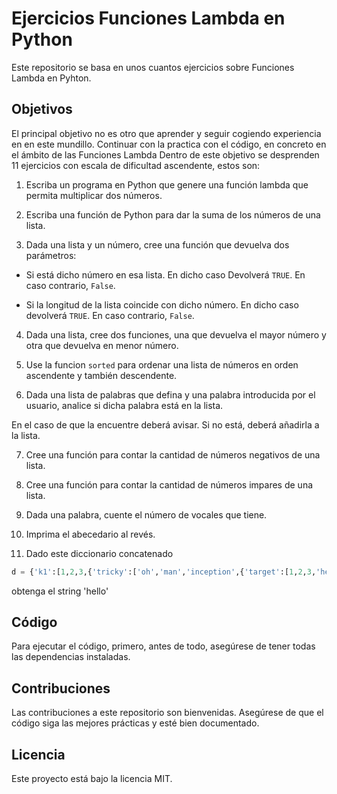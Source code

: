 # Ejercicios Funciones Lambda en Python

Este repositorio se basa en unos cuantos ejercicios sobre Funciones Lambda en Pyhton.

## Objetivos

El principal objetivo no es otro que aprender y seguir cogiendo experiencia en en este mundillo. Continuar con la practica con el código, en concreto en el ámbito de las Funciones Lambda Dentro de este objetivo se desprenden 11 ejercicios con escala de dificultad ascendente, estos son: 

1. Escriba un programa en Python que genere una función lambda que permita multiplicar dos números.

2. Escriba una función de Python para dar la suma de los números de una lista.

3. Dada una lista y un número, cree una función que devuelva dos parámetros:

  - Si está dicho número en esa lista. En dicho caso Devolverá `TRUE`. En caso contrario, `False`.

  - Si la longitud de la lista coincide con dicho número. En dicho caso devolverá `TRUE`. En caso contrario, `False`.

4. Dada una lista, cree dos funciones, una que devuelva el mayor número y otra que devuelva en menor número.

5. Use la funcion `sorted` para ordenar una lista de números en orden ascendente y también descendente.

6. Dada una lista de palabras que defina y una palabra introducida por el usuario, analice si dicha palabra está en la lista.

En el caso de que la encuentre deberá avisar. 
Si no está, deberá añadirla a la lista. 

7. Cree una función para contar la cantidad de números negativos de una lista.

8. Cree una función para contar la cantidad de números impares de una lista.

9. Dada una palabra, cuente el número de vocales que tiene.

10. Imprima el abecedario al revés.

11. Dado este diccionario concatenado

```python
d = {'k1':[1,2,3,{'tricky':['oh','man','inception',{'target':[1,2,3,'hello']}]}]}
```
obtenga el string 'hello'

## Código

Para ejecutar el código, primero, antes de todo, asegúrese de tener todas las dependencias instaladas.

## Contribuciones

Las contribuciones a este repositorio son bienvenidas. Asegúrese de que el código siga las mejores prácticas y esté bien documentado.

## Licencia

Este proyecto está bajo la licencia MIT.
